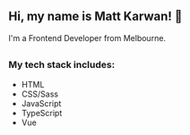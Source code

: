 ## Hi, my name is Matt Karwan! :wave:
I'm a Frontend Developer from Melbourne.

##

### My tech stack includes:

* HTML
* CSS/Sass
* JavaScript
* TypeScript
* Vue
